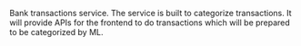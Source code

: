 Bank transactions service. The service is built to categorize transactions. It will provide APIs for the frontend to do transactions which will be prepared to be categorized by ML.
